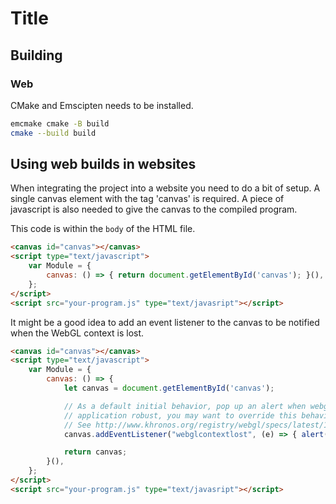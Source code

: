 # Title

## Building
### Web
CMake and Emscipten needs to be installed.
```bash
emcmake cmake -B build
cmake --build build
```

## Using web builds in websites
When integrating the project into a website you need to do a bit of setup.
A single canvas element with the tag 'canvas' is required. A piece of javascript
is also needed to give the canvas to the compiled program.

This code is within the `body` of the HTML file.
```html
<canvas id="canvas"></canvas>
<script type="text/javascript">
    var Module = {
        canvas: () => { return document.getElementById('canvas'); }(),
    };
</script>
<script src="your-program.js" type="text/javasript"></script>
```

It might be a good idea to add an event listener to the canvas to be notified
when the WebGL context is lost.
```html
<canvas id="canvas"></canvas>
<script type="text/javascript">
    var Module = {
        canvas: () => {
            let canvas = document.getElementById('canvas');

            // As a default initial behavior, pop up an alert when webgl context is lost. To make your
            // application robust, you may want to override this behavior before shipping!
            // See http://www.khronos.org/registry/webgl/specs/latest/1.0/#5.15.2
            canvas.addEventListener("webglcontextlost", (e) => { alert('WebGL context lost. You will need to reload the page.'); e.preventDefault(); }, false);

            return canvas;
        }(),
    };
</script>
<script src="your-program.js" type="text/javasript"></script>
```

